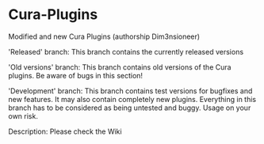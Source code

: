 Cura-Plugins
============

Modified and new Cura Plugins (authorship Dim3nsioneer)

'Released' branch:
This branch contains the currently released versions

'Old versions' branch:
This branch contains old versions of the Cura plugins. Be aware of bugs in this section!

'Development' branch:
This branch contains test versions for bugfixes and new features. It may also contain completely new plugins. Everything in this branch has to be considered as being untested and buggy. Usage on your own risk.

Description:
Please check the Wiki